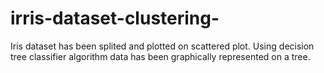 # irris-dataset-clustering-
Iris dataset has been splited and plotted on scattered plot. Using decision tree classifier algorithm data has been graphically represented on a tree.
